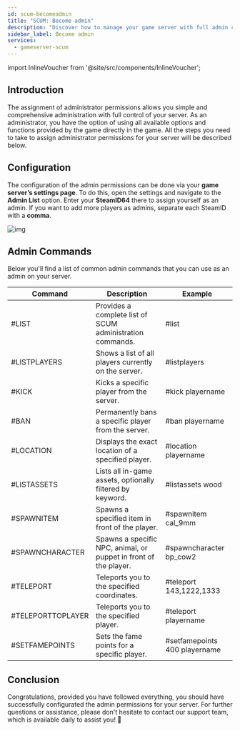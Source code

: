 ```yaml
---
id: scum-becomeadmin
title: "SCUM: Become admin"
description: "Discover how to manage your game server with full admin control and use powerful commands to enhance gameplay → Learn more now"
sidebar_label: Become admin
services:
  - gameserver-scum
---
```


import InlineVoucher from '@site/src/components/InlineVoucher';


## Introduction
The assignment of administrator permissions allows you simple and comprehensive administration with full control of your server. As an administrator, you have the option of using all available options and functions provided by the game directly in the game. All the steps you need to take to assign administrator permissions for your server will be described below.

<InlineVoucher />



## Configuration

The configuration of the admin permissions can be done via your **game server’s settings page**. To do this, open the settings and navigate to the **Admin List** option. Enter your **SteamID64** there to assign yourself as an admin.  If you want to add more players as admins, separate each SteamID with a **comma**.

![img](https://screensaver01.zap-hosting.com/index.php/s/AiMDoy5mdEHjnj3/download)



## Admin Commands

Below you'll find a list of common admin commands that you can use as an admin on your server.

| Command           | Description                                                  | Example                       |
| ----------------- | ------------------------------------------------------------ | ----------------------------- |
| #LIST             | Provides a complete list of SCUM administration commands.    | #list                         |
| #LISTPLAYERS      | Shows a list of all players currently on the server.         | #listplayers                  |
| #KICK             | Kicks a specific player from the server.                     | #kick playername              |
| #BAN              | Permanently bans a specific player from the server.          | #ban playername               |
| #LOCATION         | Displays the exact location of a specified player.           | #location playername          |
| #LISTASSETS       | Lists all in-game assets, optionally filtered by keyword.    | #listassets wood              |
| #SPAWNITEM        | Spawns a specified item in front of the player.              | #spawnitem cal_9mm            |
| #SPAWNCHARACTER   | Spawns a specific NPC, animal, or puppet in front of the player. | #spawncharacter bp_cow2       |
| #TELEPORT         | Teleports you to the specified coordinates.                  | #teleport 143,1222,1333       |
| #TELEPORTTOPLAYER | Teleports you to the specified player.                       | #teleport playername          |
| #SETFAMEPOINTS    | Sets the fame points for a specific player.                  | #setfamepoints 400 playername |





## Conclusion

Congratulations, provided you have followed everything, you should have successfully configurated the admin permissions for your server. For further questions or assistance, please don't hesitate to contact our support team, which is available daily to assist you! 🙂

<InlineVoucher />
